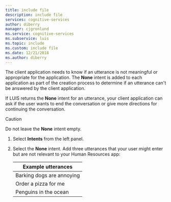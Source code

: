 ```yaml
---
title: include file
description: include file 
services: cognitive-services
author: diberry
manager: cjgronlund
ms.service: cognitive-services
ms.subservice: luis
ms.topic: include
ms.custom: include file
ms.date: 12/21/2018
ms.author: diberry
--- 
```


The client application needs to know if an utterance is not meaningful or appropriate for the application. The **None** intent is added to each application as part of the creation process to determine if an utterance can't be answered by the client application.

If LUIS returns the **None** intent for an utterance, your client application can ask if the user wants to end the conversation or give more directions for continuing the conversation. 

> [!CAUTION] 
> Do not leave the **None** intent empty. 

1. Select **Intents** from the left panel.

2. Select the **None** intent. Add three utterances that your user might enter but are not relevant to your Human Resources app:

    | Example utterances|
    |--|
    |Barking dogs are annoying|
    |Order a pizza for me|
    |Penguins in the ocean|
